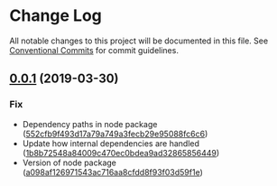 # Change Log

All notable changes to this project will be documented in this file.
See [Conventional Commits](https://conventionalcommits.org) for commit guidelines.

## [0.0.1](https://github.com/jeanfortheweb/translata/compare/@translata/node@0.1.0...@translata/node@0.0.1) (2019-03-30)


### Fix

* Dependency paths in node package ([552cfb9f493d17a79a749a3fecb29e95088fc6c6](https://github.com/jeanfortheweb/translata/commit/552cfb9f493d17a79a749a3fecb29e95088fc6c6))
* Update how internal dependencies are handled ([1b8b72548a84009c470ec0bdea9ad32865856449](https://github.com/jeanfortheweb/translata/commit/1b8b72548a84009c470ec0bdea9ad32865856449))
* Version of node package ([a098af126971543ac716aa8cfdd8f93f03d59f1e](https://github.com/jeanfortheweb/translata/commit/a098af126971543ac716aa8cfdd8f93f03d59f1e))
